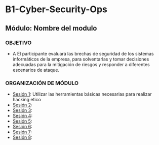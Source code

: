 # B1-Cyber-Security-Ops 
## Módulo: Nombre del modulo

### OBJETIVO 
 - A El participante evaluará las brechas de seguridad de los sistemas informáticos de la empresa, para solventarlas y tomar decisiones adecuadas para la mitigación de riesgos y responder a diferentes escenarios de ataque.

 ### ORGANIZACIÓN DE MÓDULO 
 
 - [Sesión 1](Sesion-1): Utilizar las herramientas básicas necesarias para realizar hacking etico
 - [Sesión 2](Sesion-2): 
 - [Sesión 3](Sesion-3): 
 - [Sesión 4](Sesion-4): 
 - [Sesión 5](Sesion-5): 
 - [Sesión 6](Sesion-6): 
 - [Sesión 7](Sesion-7): 
 - [Sesión 8](Sesion-8):


